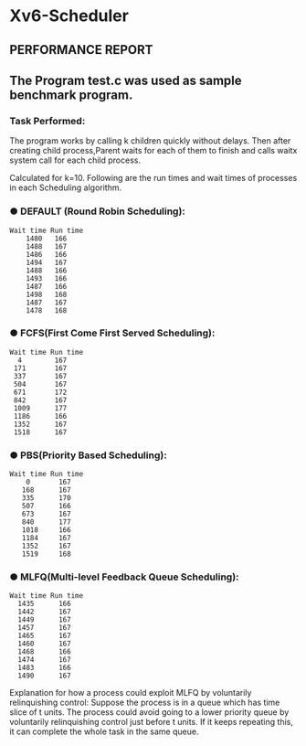 # Xv6-Scheduler
## PERFORMANCE REPORT


## The Program test.c was used as sample benchmark program.
### Task Performed:
The program works by calling k children quickly without delays. Then after creating child process,Parent waits for each of them to finish and calls waitx system call for each child process.

Calculated for k=10.
Following are the run times and wait times of processes in each Scheduling algorithm.

### ● DEFAULT (Round Robin Scheduling):
```
Wait time Run time
    1480   166
    1488   167
    1486   166
    1494   167
    1488   166
    1493   166
    1487   166
    1498   168
    1487   167
    1478   168
```

### ● FCFS(First Come First Served Scheduling):
```
Wait time Run time
  4        167
 171       167
 337       167
 504       167
 671       172
 842       167
 1009      177
 1186      166
 1352      167
 1518      167
```

### ● PBS(Priority Based Scheduling):
```
Wait time Run time
    0       167
   168      167
   335      170
   507      166
   673      167
   840      177
   1018     166
   1184     167
   1352     167
   1519     168
```

### ● MLFQ(Multi-level Feedback Queue Scheduling):
```
Wait time Run time
  1435      166
  1442      167
  1449      167
  1457      167
  1465      167
  1460      167
  1468      166
  1474      167
  1483      166
  1490      167
```

Explanation for how a process could exploit MLFQ by voluntarily relinquishing control:
Suppose the process is in a queue which has time slice of t units. The process could avoid going to a lower priority queue by voluntarily relinquishing control just before t units. If it keeps repeating this, it can complete the whole task in the same queue.

